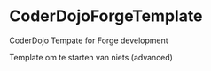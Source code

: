 # CoderDojoForgeTemplate
CoderDojo Tempate for Forge development

Template om te starten van niets (advanced)
